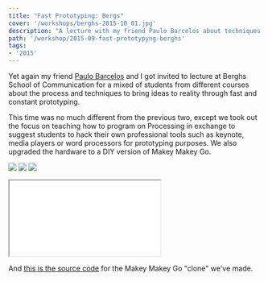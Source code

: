 ```yaml
---
title: "Fast Prototyping: Bergs"
cover: '/workshops/berghs-2015-10_01.jpg'
description: "A lecture with my friend Paulo Barcelos about techniques and tools for rapid prototyping at Berghs School of Communication."
path: '/workshop/2015-09-fast-prototypyng-berghs'
tags:
- '2015'
---
```


Yet again my friend [Paulo Barcelos](https://www.linkedin.com/in/paulobarcelos/) and I got invited to lecture at Berghs School of Communication for a mixed of students from different courses about the process and techniques to bring ideas to reality through fast and constant prototyping.

This time was no much different from the previous two, except we took out the focus on teaching how to program on Processing in exchange to suggest students to hack their own professional tools such as keynote, media players or word processors for prototyping purposes. We also upgraded the hardware to a DIY version of Makey Makey Go.

![](./workshops/berghs-2015-10_01.jpg)
![](./workshops/berghs-2015-10_03.jpg)
![](./workshops/berghs-2015-10_02.jpg)

<iframe src="//www.youtube.com/embed/vo51YZVkbDc"></iframe>

And [this is the source code](https://github.com/murilopolese/DesignitMakeyGo) for the Makey Makey Go "clone" we've made.
